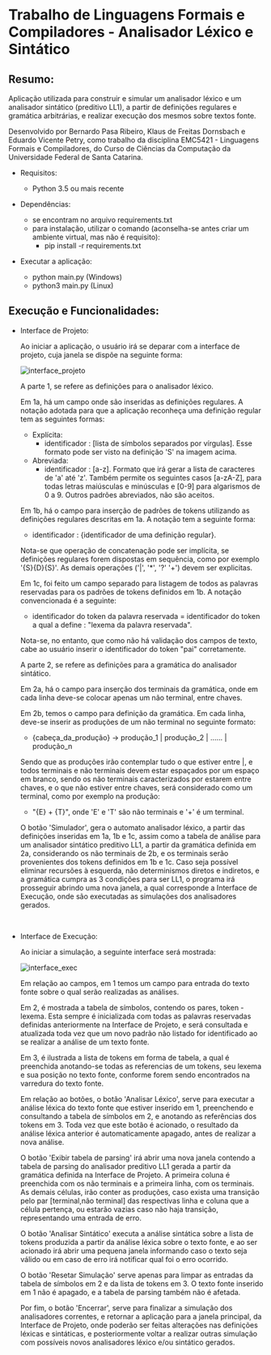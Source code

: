 # Trabalho de Linguagens Formais e Compiladores - Analisador Léxico e Sintático

## Resumo:
Aplicação utilizada para construir e simular um analisador léxico e um analisador sintático (preditivo LL1), a partir de definições regulares e gramática arbitrárias, e realizar execução dos mesmos sobre textos fonte.

Desenvolvido por Bernardo Pasa Ribeiro, Klaus de Freitas Dornsbach e Eduardo Vicente Petry, como trabalho da disciplina EMC5421 - Linguagens Formais e Compiladores, do Curso      de Ciências da Computação da Universidade Federal de Santa Catarina.  

- Requisitos:
    - Python 3.5 ou mais recente

- Dependências:
    - se encontram no arquivo requirements.txt
    - para instalação, utilizar o comando (aconselha-se antes criar um ambiente virtual, mas não é requisito):
      - pip install -r requirements.txt

- Executar a aplicação:
    - python main.py (Windows)
    - python3 main.py (Linux)
  

## Execução e Funcionalidades:

- Interface de Projeto:

   Ao iniciar a aplicação, o usuário irá se deparar com a interface de projeto, cuja janela se dispõe na seguinte forma:
    
    ![interface_projeto](https://user-images.githubusercontent.com/48719874/134091436-a38f7aff-827b-410d-9959-5913ea149cb0.png)

   A parte 1, se refere as definições para o analisador léxico.
   
   Em 1a, há um campo onde são inseridas as definições regulares. A notação adotada para que a aplicação reconheça uma definição regular tem as seguintes formas:
   - Explícita:
        - identificador : [lista de símbolos separados por vírgulas]. Esse formato pode ser visto na definição 'S' na imagem acima.
   - Abreviada:
        - identificador : [a-z]. Formato que irá gerar a lista de caracteres de 'a' até 'z'. Também permite os seguintes casos [a-zA-Z], para todas letras maiúsculas e minúsculas e [0-9] para algarismos de 0 a 9. Outros padrões abreviados, não são aceitos.


    Em 1b, há o campo para inserção de padrões de tokens utilizando as definições regulares descritas em 1a. A notação tem a seguinte forma:
    
    - identificador : {identificador de uma definição regular}.
    
    Nota-se que operação de concatenação pode ser implícita, se definições regulares forem dispostas em sequência, como por exemplo '{S}{D}{S}'. As demais operações ('|', '*', '?' '+') devem ser explicitas.
    
    Em 1c, foi feito um campo separado para listagem de todos as palavras reservadas para os padrões de tokens definidos em 1b. A notação convencionada é a seguinte:
     
    - identificador do token da palavra reservada = identificador do token a qual a define : "lexema da palavra reservada".
    
    Nota-se, no entanto, que como não há validação dos campos de texto, cabe ao usuário inserir o identificador do token "pai" corretamente.

    A parte 2, se refere as definições para a gramática do analisador sintático.
    
    Em 2a, há o campo para inserção dos terminais da gramática, onde em cada linha deve-se colocar apenas um não terminal, entre chaves.
    
    Em 2b, temos o campo para definição da gramática. Em cada linha, deve-se inserir as produções de um não terminal no seguinte formato:
    - {cabeça_da_produção} -> produção_1 | produção_2 | ...... | produção_n
    
    Sendo que as produções irão contemplar tudo o que estiver entre |, e todos terminais e não terminais devem estar espaçados por um espaço em branco, sendo os não terminais caracterizados por estarem entre chaves, e o que não estiver entre chaves, será considerado como um terminal, como por exemplo na produção:
    - "{E} + {T}", onde 'E' e 'T' são não terminais e '+' é um terminal.

    O botão 'Simulador', gera o automato analisador léxico, a partir das definições inseridas em 1a, 1b e 1c, assim como a tabela de análise para um analisador sintático preditivo LL1, a partir da gramática definida em 2a, considerando os não terminais de 2b, e os terminais serão provenientes dos tokens definidos em 1b e 1c. 
    Caso seja possível eliminar recursões à esquerda, não determinismos diretos e indiretos, e a gramática cumpra as 3 condições para ser LL1, o programa irá prosseguir abrindo uma nova janela, a qual corresponde a Interface de Execução, onde são executadas as simulações dos analisadores gerados.&nbsp;
    
&nbsp;
- Interface de Execução:
    
    Ao iniciar a simulação, a seguinte interface será mostrada:
    
    ![interface_exec](https://user-images.githubusercontent.com/48719874/134095283-72104f35-e02e-4df6-a5bd-f9285522a910.png)

    Em relação ao campos, em 1 temos um campo para entrada do texto fonte sobre o qual serão realizadas as análises.
    
    Em 2, é mostrada a tabela de símbolos, contendo os pares, token - lexema. Esta sempre é inicializada com todas as palavras reservadas definidas anteriormente na Interface de Projeto, e será consultada e atualizada toda vez que um novo padrão não listado for identificado ao se realizar a análise de um texto fonte.
    
    Em 3, é ilustrada a lista de tokens em forma de tabela, a qual é preenchida anotando-se todas as referencias de um tokens, seu lexema e sua posição no texto fonte, conforme forem sendo encontrados na varredura do texto fonte.
    
    Em relação ao botões, o botão 'Analisar Léxico', serve para executar a análise léxica do texto fonte que estiver inserido em 1, preenchendo e consultando a tabela de símbolos em 2, e anotando as referências dos tokens em 3. Toda vez que este botão é acionado, o resultado da análise léxica anterior é automaticamente apagado, antes de realizar a nova análise.
    
    O botão 'Exibir tabela de parsing' irá abrir uma nova janela contendo a tabela de parsing do analisador preditivo LL1 gerada a partir da gramática definida na Interface de Projeto. A primeira coluna é preenchida com os não terminais e a primeira linha, com os terminais. As demais células, irão conter as produções, caso exista uma transição pelo par [terminal,não terminal] das respectivas linha e coluna que a célula pertença, ou estarão vazias caso não haja transição, representando uma entrada de erro. 
    
    O botão 'Analisar Sintático' executa a análise sintática sobre a lista de tokens produzida a partir da análise léxica sobre o texto fonte, e ao ser acionado irá abrir uma pequena janela informando caso o texto seja válido ou em caso de erro irá notificar qual foi o erro ocorrido.
    
    O botão 'Resetar Simulação' serve apenas para limpar as entradas da tabela de símbolos em 2 e da lista de tokens em 3. O texto fonte inserido em 1 não é apagado, e a tabela de parsing também não é afetada.
    
    Por fim, o botão 'Encerrar', serve para finalizar a simulação dos analisadores correntes, e retornar a aplicação para a janela principal, da Interface de Projeto, onde poderão ser feitas alterações nas definições léxicas e sintáticas, e posteriormente voltar a realizar outras simulação com possíveis novos analisadores léxico e/ou sintático gerados.
